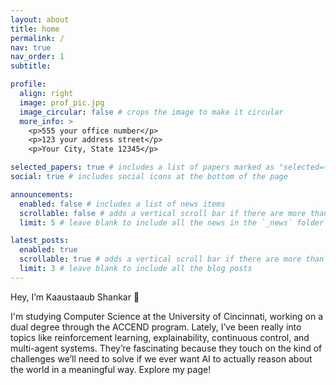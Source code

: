```yaml
---
layout: about
title: home
permalink: /
nav: true
nav_order: 1
subtitle:

profile:
  align: right
  image: prof_pic.jpg
  image_circular: false # crops the image to make it circular
  more_info: >
    <p>555 your office number</p>
    <p>123 your address street</p>
    <p>Your City, State 12345</p>

selected_papers: true # includes a list of papers marked as "selected={true}"
social: true # includes social icons at the bottom of the page

announcements:
  enabled: false # includes a list of news items
  scrollable: false # adds a vertical scroll bar if there are more than 3 news items
  limit: 5 # leave blank to include all the news in the `_news` folder

latest_posts:
  enabled: true
  scrollable: true # adds a vertical scroll bar if there are more than 3 new posts items
  limit: 3 # leave blank to include all the blog posts
---
```


Hey, I’m Kaaustaaub Shankar 👋

I'm studying Computer Science at the University of Cincinnati, working on a dual degree through the ACCEND program. Lately, I’ve been really into topics like reinforcement learning, explainability, continuous control, and multi-agent systems. They’re fascinating because they touch on the kind of challenges we’ll need to solve if we ever want AI to actually reason about the world in a meaningful way. Explore my page!
